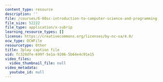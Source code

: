 ```yaml
---
content_type: resource
description: ''
file: /courses/6-00sc-introduction-to-computer-science-and-programming-spring-2011/fc328dfe699f5e1a92065b64e4c91e15_miw2CiKp1r0.vtt
file_size: 52222
file_type: application/x-subrip
learning_resource_types: []
license: https://creativecommons.org/licenses/by-nc-sa/4.0/
ocw_type: OCWFile
resourcetype: Other
title: 3play caption file
uid: fc328dfe-699f-5e1a-9206-5b64e4c91e15
video_files:
  video_thumbnail_file: null
video_metadata:
  youtube_id: null
---
```

